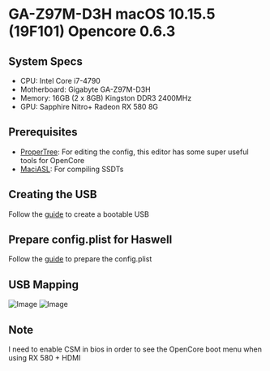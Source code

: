 # GA-Z97M-D3H macOS 10.15.5 (19F101) Opencore 0.6.3

## System Specs

- CPU: Intel Core i7-4790
- Motherboard: Gigabyte GA-Z97M-D3H
- Memory: 16GB (2 x 8GB) Kingston DDR3 2400MHz
- GPU: Sapphire Nitro+ Radeon RX 580 8G

## Prerequisites

- [ProperTree](https://github.com/corpnewt/ProperTree): For editing the config, this editor has some super useful tools for OpenCore
- [MaciASL](https://github.com/acidanthera/MaciASL/releases): For compiling SSDTs

## Creating the USB

Follow the [guide](https://dortania.github.io/OpenCore-Desktop-Guide/installer-guide/) to create a bootable USB

## Prepare config.plist for Haswell

Follow the [guide](https://dortania.github.io/OpenCore-Desktop-Guide/config.plist/haswell.html) to prepare the config.plist

## USB Mapping

![Image](../blob/master/images/USBMap1.png?raw=true)
![Image](../blob/master/images/USBMap2.png?raw=true)

## Note

I need to enable CSM in bios in order to see the OpenCore boot menu when using RX 580 + HDMI
